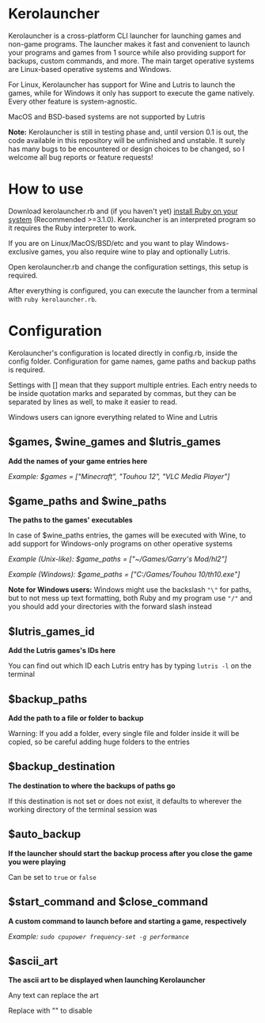 # Kerolauncher
Kerolauncher is a cross-platform CLI launcher for launching games and non-game programs. The launcher makes it fast and convenient to launch your programs and games from 1 source while also providing support for backups, custom commands, and more. The main target operative systems are Linux-based operative systems and Windows.

For Linux, Kerolauncher has support for Wine and Lutris to launch the games, while for Windows it only has support to execute the game natively. Every other feature is system-agnostic.

MacOS and BSD-based systems are not supported by Lutris

**Note:** Kerolauncher is still in testing phase and, until version 0.1 is out, the code available in this repository will be unfinished and unstable. It surely has many bugs to be encountered or design choices to be changed, so I welcome all bug reports or feature requests!

# How to use
Download kerolauncher.rb and (if you haven't yet) [install Ruby on your system](https://www.ruby-lang.org/en/) (Recommended >=3.1.0). Kerolauncher is an interpreted program so it requires the Ruby interpreter to work.

If you are on Linux/MacOS/BSD/etc and you want to play Windows-exclusive games, you also require wine to play and optionally Lutris.

Open kerolauncher.rb and change the configuration settings, this setup is required.

After everything is configured, you can execute the launcher from a terminal with ```ruby kerolauncher.rb```.

# Configuration
Kerolauncher's configuration is located directly in config.rb, inside the config folder. Configuration for game names, game paths and backup paths is required.

Settings with [] mean that they support multiple entries. Each entry needs to be inside quotation marks and separated by commas, but they can be separated by lines as well, to make it easier to read.

Windows users can ignore everything related to Wine and Lutris

## $games, $wine_games and $lutris_games
**Add the names of your game entries here**

*Example: $games = ["Minecraft", "Touhou 12", "VLC Media Player"]*

## $game_paths and $wine_paths
**The paths to the games' executables**

In case of $wine_paths entries, the games will be executed with Wine, to add support for Windows-only programs on other operative systems

*Example (Unix-like): $game_paths = ["~/Games/Garry's Mod/hl2"]*

*Example (Windows): $game_paths = ["C:/Games/Touhou 10/th10.exe"]*

**Note for Windows users:** Windows might use the backslash ```"\"``` for paths, but to not mess up text formatting, both Ruby and my program use ```"/"``` and you should add your directories with the forward slash instead 

## $lutris_games_id
**Add the Lutris games's IDs here**

You can find out which ID each Lutris entry has by typing ```lutris -l``` on the terminal

## $backup_paths
**Add the path to a file or folder to backup**

Warning: If you add a folder, every single file and folder inside it will be copied, so be careful adding huge folders to the entries

## $backup_destination
**The destination to where the backups of paths go**

If this destination is not set or does not exist, it defaults to wherever the working directory of the terminal session was

## $auto_backup
**If the launcher should start the backup process after you close the game you were playing**

Can be set to ```true``` or ```false```

## $start_command and $close_command
**A custom command to launch before and starting a game, respectively**

*Example: ```sudo cpupower frequency-set -g performance```*

## $ascii_art
**The ascii art to be displayed when launching Kerolauncher** 

Any text can replace the art

Replace with "" to disable
